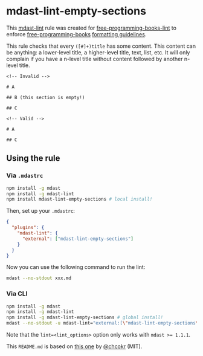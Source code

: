 # mdast-lint-empty-sections

This [mdast-lint](https://github.com/wooorm/mdast-lint) rule was created for [free-programming-books-lint](https://github.com/vhf/free-programming-books-lint) to enforce [free-programming-books](https://github.com/vhf/free-programming-books) [formatting guidelines](https://github.com/vhf/free-programming-books/blob/master/CONTRIBUTING.md#formatting).

This rule checks that every `([#]+)title` has some content. This content can be anything: a lower-level title, a higher-level title, text, list, etc. It will only complain if you have a n-level title without content followed by another n-level title.

```Text
<!-- Invalid -->

# A

## B (this section is empty!)

## C

<!-- Valid -->

# A

## C
```

## Using the rule

### Via `.mdastrc`

```bash
npm install -g mdast
npm install -g mdast-lint
npm install mdast-lint-empty-sections # local install!
```

Then, set up your `.mdastrc`:

```JSON
{
  "plugins": {
    "mdast-lint": {
      "external": ["mdast-lint-empty-sections"]
    }
  }
}
```

Now you can use the following command to run the lint:

```bash
mdast --no-stdout xxx.md
```

### Via CLI

```bash
npm install -g mdast
npm install -g mdast-lint
npm install -g mdast-lint-empty-sections # global install!
mdast --no-stdout -u mdast-lint="external:[\"mdast-lint-empty-sections\"]" xxx.md
```

Note that the `lint=<lint_options>` option only works with `mdast >= 1.1.1`.

This `README.md` is based on [this one](https://github.com/chcokr/mdast-lint-sentence-newline/blob/250b106c9e19b387270099cf16f17a84643f8944/README.md) by [@chcokr](https://github.com/chcokr) (MIT).
